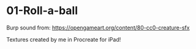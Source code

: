 # 01-Roll-a-ball

Burp sound from: https://opengameart.org/content/80-cc0-creature-sfx

Textures created by me in Procreate for iPad!
 
